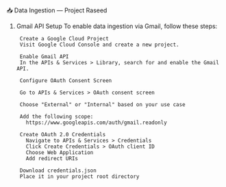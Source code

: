 📥 Data Ingestion — Project Raseed
1. Gmail API Setup
        To enable data ingestion via Gmail, follow these steps:
        
        Create a Google Cloud Project
        Visit Google Cloud Console and create a new project.
        
        Enable Gmail API
        In the APIs & Services > Library, search for and enable the Gmail API.
        
        Configure OAuth Consent Screen
        
        Go to APIs & Services > OAuth consent screen
        
        Choose "External" or "Internal" based on your use case
        
        Add the following scope:
          https://www.googleapis.com/auth/gmail.readonly
          
        Create OAuth 2.0 Credentials
          Navigate to APIs & Services > Credentials
          Click Create Credentials > OAuth client ID
          Choose Web Application
          Add redirect URIs
          
        Download credentials.json
        Place it in your project root directory




